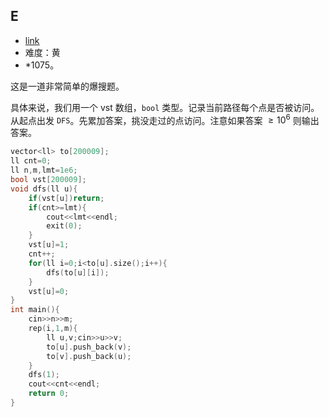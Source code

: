 ## E
+ [link](https://atcoder.jp/contests/abc284/tasks/abc284_e)
+ 难度：黄
+ *1075。

这是一道非常简单的爆搜题。

具体来说，我们用一个 $\mathrm{vst}$ 数组，$\texttt{bool}$ 类型。记录当前路径每个点是否被访问。从起点出发 $\texttt{DFS}$。先累加答案，挑没走过的点访问。注意如果答案 $\geq10^6$ 则输出答案。
```cpp
vector<ll> to[200009];
ll cnt=0;
ll n,m,lmt=1e6;
bool vst[200009];
void dfs(ll u){
	if(vst[u])return;
	if(cnt>=lmt){
		cout<<lmt<<endl;
		exit(0);
	}
	vst[u]=1;
	cnt++;
	for(ll i=0;i<to[u].size();i++){
		dfs(to[u][i]);
	}
	vst[u]=0;
}
int main(){
	cin>>n>>m;
	rep(i,1,m){
		ll u,v;cin>>u>>v;
		to[u].push_back(v);
		to[v].push_back(u);
	}
	dfs(1);
	cout<<cnt<<endl;
	return 0;
}
```